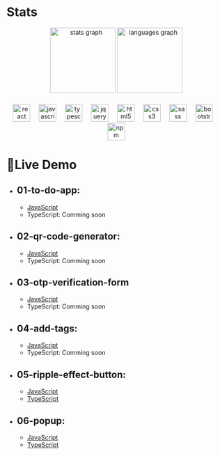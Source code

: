 # Stats
<div align="center">
  <img src="https://github-readme-stats.vercel.app/api?username=S1mon009&hide_title=false&hide_rank=false&show_icons=true&include_all_commits=true&count_private=true&disable_animations=false&theme=dracula&locale=en&hide_border=false&order=1" height="150" alt="stats graph"  />
  <img src="https://github-readme-stats.vercel.app/api/top-langs?username=S1mon009&locale=en&hide_title=false&layout=compact&card_width=320&langs_count=5&theme=dracula&hide_border=false&order=2" height="150" alt="languages graph"  />
</div>

###

<div align="center">
  <img src="https://cdn.jsdelivr.net/gh/devicons/devicon/icons/react/react-original.svg" height="40" alt="react logo"  />
  <img width="12" />
  <img src="https://cdn.jsdelivr.net/gh/devicons/devicon/icons/javascript/javascript-original.svg" height="40" alt="javascript logo"  />
  <img width="12" />
  <img src="https://cdn.jsdelivr.net/gh/devicons/devicon/icons/typescript/typescript-original.svg" height="40" alt="typescript logo"  />
  <img width="12" />
  <img src="https://cdn.jsdelivr.net/gh/devicons/devicon/icons/jquery/jquery-original.svg" height="40" alt="jquery logo"  />
  <img width="12" />
  <img src="https://cdn.jsdelivr.net/gh/devicons/devicon/icons/html5/html5-original.svg" height="40" alt="html5 logo"  />
  <img width="12" />
  <img src="https://cdn.jsdelivr.net/gh/devicons/devicon/icons/css3/css3-original.svg" height="40" alt="css3 logo"  />
  <img width="12" />
  <img src="https://cdn.jsdelivr.net/gh/devicons/devicon/icons/sass/sass-original.svg" height="40" alt="sass logo"  />
  <img width="12" />
  <img src="https://cdn.jsdelivr.net/gh/devicons/devicon/icons/bootstrap/bootstrap-original.svg" height="40" alt="bootstrap logo"  />
  <img width="12" />
  <img src="https://cdn.jsdelivr.net/gh/devicons/devicon/icons/npm/npm-original-wordmark.svg" height="40" alt="npm logo"  />
</div>

###
# 🔗Live Demo
- ## 01-to-do-app:
  - [JavaScript](https://01-to-do-app.netlify.app)
  - TypeScript: Comming soon
- ## 02-qr-code-generator:
  - [JavaScript](https://02-qr-code-generator.netlify.app)
  - TypeScript: Comming soon
- ## 03-otp-verification-form
   - [JavaScript](https://03-otp-verification-form.netlify.app)
   - TypeScript: Comming soon
- ## 04-add-tags:
   - [JavaScript](https://04-add-tags.netlify.app)
   - TypeScript: Comming soon
- ## 05-ripple-effect-button:
   - [JavaScript](https://05-ripple-effect-button.netlify.app)
   - [TypeScript](https://05-ripple-effect-button-typescript.netlify.app)
- ## 06-popup:
   - [JavaScript](https://06-popup.netlify.app)
   - [TypeScript](https://06-popup-typescript.netlify.app)
